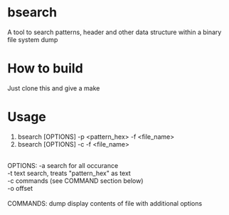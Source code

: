 # bsearch
A tool to search patterns, header and other data structure within a binary file system dump

# How to build
Just clone this and give a make

# Usage
 1. bsearch [OPTIONS] -p <pattern_hex> -f <file_name>
 2. bsearch [OPTIONS] -c <command> -f <file_name>
<br>
   OPTIONS:
     -a		search for all occurance <br>
     -t		text search, treats "pattern_hex" as text <br>
     -c		commands (see COMMAND section below) <br>
     -o		offset <br>
<br>
   COMMANDS:
     dump	display contents of file with additional options <br>
